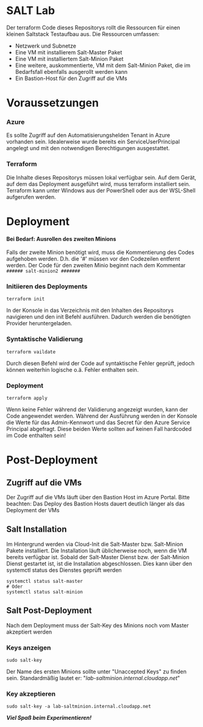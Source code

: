# SALT Lab

Der terraform Code dieses Repositorys rollt die Ressourcen für einen kleinen Saltstack Testaufbau aus. Die Ressourcen umfassen:
- Netzwerk und Subnetze
- Eine VM mit installierem Salt-Master Paket
- Eine VM mit installiertem Salt-Minion Paket
- Eine weitere, auskommentierte, VM mit dem Salt-Minion Paket, die im Bedarfsfall ebenfalls ausgerollt werden kann
- Ein Bastion-Host für den Zugriff auf die VMs

# Voraussetzungen

### Azure
Es sollte Zugriff auf den Automatisierungshelden Tenant in Azure vorhanden sein. Idealerweise wurde bereits ein ServiceUserPrincipal angelegt und mit den notwendigen Berechtigungen ausgestattet.

### Terraform
Die Inhalte dieses Repositorys müssen lokal verfügbar sein.
Auf dem Gerät, auf dem das Deployment ausgeführt wird, muss terraform installiert sein. Terraform kann unter Windows aus der PowerShell oder aus der WSL-Shell aufgerufen werden.

# Deployment



#### Bei Bedarf: Ausrollen des zweiten Minions
Falls der zweite Minion benötigt wird, muss die Kommentierung des Codes aufgehoben werden. D.h. die '#' müssen vor den Codezeilen entfernt werden.
Der Code für den zweiten Minio beginnt nach dem Kommentar ```###### salt-minion2 #######```

### Initiieren des Deployments
```
terraform init 
```
In der Konsole in das Verzeichnis mit den Inhalten des Repositorys navigieren und den init Befehl ausführen. Dadurch werden die benötigten Provider heruntergeladen.

### Syntaktische Validierung
```
terraform vaildate
```
Durch diesen Befehl wird der Code auf syntaktische Fehler geprüft, jedoch können weiterhin logische o.ä. Fehler enthalten sein.

### Deployment
```
terraform apply
```
Wenn keine Fehler während der Validierung angezeigt wurden, kann der Code angewendet werden. Während der Ausführung werden in der Konsole die Werte für das Admin-Kennwort und das Secret für den Azure Service Principal abgefragt. Diese beiden Werte sollten auf keinen Fall hardcoded im Code enthalten sein!

# Post-Deployment

## Zugriff auf die VMs
Der Zugriff auf die VMs läuft über den Bastion Host im Azure Portal. Bitte beachten: Das Deploy des Bastion Hosts dauert deutlich länger als das Deployment der VMs

## Salt Installation
Im Hintergrund werden via Cloud-Init die Salt-Master bzw. Salt-Minion Pakete installiert. Die Installation läuft üblicherweise noch, wenn die VM bereits verfügbar ist. Sobald der Salt-Master Dienst bzw. der Salt-Minion Dienst gestartet ist, ist die Installation abgeschlossen. Dies kann über den systemctl status des Dienstes geprüft werden

```
systemctl status salt-master
# Oder
systemctl status salt-minion
```
## Salt Post-Deployment
Nach dem Deployment muss der Salt-Key des Minions noch vom Master akzeptiert werden

### Keys anzeigen 

```
sudo salt-key 
```
Der Name des ersten Minions sollte unter "Unaccepted Keys" zu finden sein. Standardmäßig lautet er: "*lab-saltminion.internal.cloudapp.net*"
### Key akzeptieren 
```
sudo salt-key -a lab-saltminion.internal.cloudapp.net 
```


***Viel Spaß beim Experimentieren!***